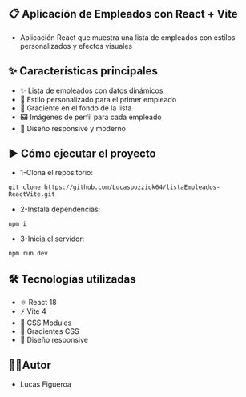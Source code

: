 📋 Aplicación de Empleados con React + Vite
- 
- Aplicación React que muestra una lista de empleados con estilos personalizados y efectos visuales


✨ Características principales
- 
- ✨ Lista de empleados con datos dinámicos
- 🎨 Estilo personalizado para el primer empleado
- 🌈 Gradiente en el fondo de la lista
- 🖼️ Imágenes de perfil para cada empleado
- 📱 Diseño responsive y moderno


▶️ Cómo ejecutar el proyecto
- 
- 1-Clona el repositorio:
````
git clone https://github.com/Lucaspozziok64/listaEmpleados-ReactVite.git
````
- 2-Instala dependencias:
````
npm i
````
- 3-Inicia el servidor:
````
npm run dev
````

🛠️ Tecnologías utilizadas
- 
- ⚛️ React 18
- ⚡ Vite 4
- 🎨 CSS Modules
- 🌈 Gradientes CSS
- 📱 Diseño responsive

👨‍💻Autor
- 
- Lucas Figueroa